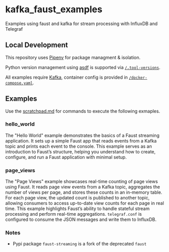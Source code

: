 # kafka_faust_examples
Examples using faust and kafka for stream processing with InfluxDB and Telegraf

## Local Development

This repository uses [Pipenv](https://pipenv.pypa.io/en/latest/) for package managment & isolation.

Python version management using [asdf](https://asdf-vm.com/) is supported via [`/.tool-versions`](/.tool-versions).

All examples require [Kafka](https://kafka.apache.org/), container config is provided in [`/docker-compose.yaml`](/docker-compose.yaml).

## Examples
Use the [scratchpad.md](./scratchpad.md) for commands to execute the following exmaples. 

### hello_world
The "Hello World" example demonstrates the basics of a Faust streaming application. It sets up a simple Faust app that reads events from a Kafka topic and prints each event to the console. This example serves as an introduction to Faust’s structure, helping you understand how to create, configure, and run a Faust application with minimal setup.


### page_views
The "Page Views" example showcases real-time counting of page views using Faust. It reads page view events from a Kafka topic, aggregates the number of views per page, and stores these counts in an in-memory table. For each page view, the updated count is published to another topic, allowing consumers to access up-to-date view counts for each page in real time. This example highlights Faust’s ability to handle stateful stream processing and perform real-time aggregations. `telegraf.conf` is configured to consume the JSON messages and write them to InfluxDB. 

### Notes
- Pypi package `faust-streaming` is a fork of the deprecated `faust`
